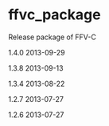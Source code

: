 ffvc_package
============

Release package of FFV-C

1.4.0    2013-09-29

1.3.8    2013-09-13

1.3.4    2013-08-22

1.2.7    2013-07-27

1.2.6    2013-07-27
